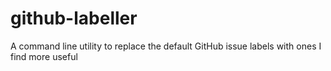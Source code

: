 # github-labeller
A command line utility to replace the default GitHub issue labels with ones I find more useful
